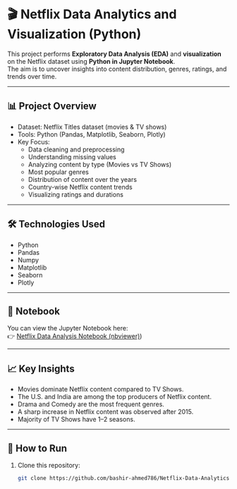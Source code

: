 # 🎬 Netflix Data Analytics and Visualization (Python)

This project performs **Exploratory Data Analysis (EDA)** and **visualization** on the Netflix dataset using **Python in Jupyter Notebook**.  
The aim is to uncover insights into content distribution, genres, ratings, and trends over time.

---

## 📊 Project Overview
- Dataset: Netflix Titles dataset (movies & TV shows)
- Tools: Python (Pandas, Matplotlib, Seaborn, Plotly)
- Key Focus:
  - Data cleaning and preprocessing
  - Understanding missing values
  - Analyzing content by type (Movies vs TV Shows)
  - Most popular genres
  - Distribution of content over the years
  - Country-wise Netflix content trends
  - Visualizing ratings and durations

---

## 🛠️ Technologies Used
- Python
- Pandas
- Numpy
- Matplotlib
- Seaborn
- Plotly 

---

## 📎 Notebook
You can view the Jupyter Notebook here:  
👉 [Netflix Data Analysis Notebook (nbviewer)](https://nbviewer.org/github/bashir-ahmed786/Netflix_Data_Analytics_-_Visualization/blob/main/Netflix%20Data%20Analysis%20%26%20Visualization.ipynb))

---

## 📈 Key Insights
- Movies dominate Netflix content compared to TV Shows.
- The U.S. and India are among the top producers of Netflix content.
- Drama and Comedy are the most frequent genres.
- A sharp increase in Netflix content was observed after 2015.
- Majority of TV Shows have 1–2 seasons.

---

## 🚀 How to Run
1. Clone this repository:
   ```bash
   git clone https://github.com/bashir-ahmed786/Netflix-Data-Analytics.git

